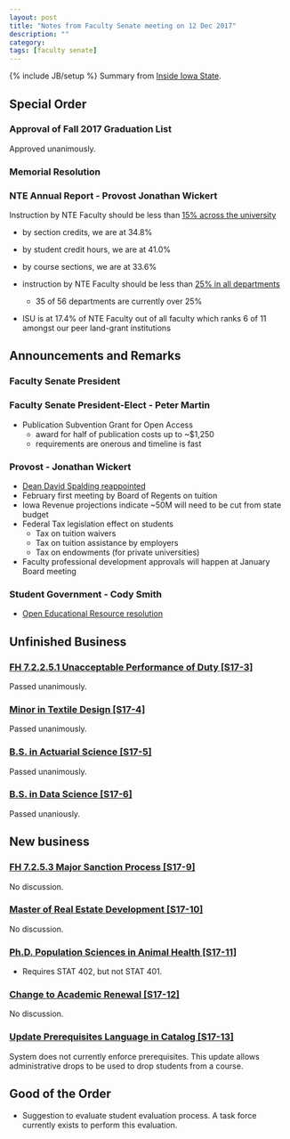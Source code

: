 ```yaml
---
layout: post
title: "Notes from Faculty Senate meeting on 12 Dec 2017"
description: ""
category: 
tags: [faculty senate]
---
```


{% include JB/setup %}
Summary from [Inside Iowa State](https://www.inside.iastate.edu/article/2017/12/14/fs).

## Special Order

### Approval of Fall 2017 Graduation List

Approved unanimously.

### Memorial Resolution

### NTE Annual Report - Provost Jonathan Wickert

Instruction by NTE Faculty should be less than [15% across the university](http://www.provost.iastate.edu/faculty-and-staff-resources/hiring/faculty-appointment-types/nte-percentage-limits)
  - by section credits, we are at 34.8%
  - by student credit hours, we are at 41.0%
  - by course sections, we are at 33.6%

- instruction by NTE Faculty should be less than [25% in all departments](http://www.provost.iastate.edu/faculty-and-staff-resources/hiring/faculty-appointment-types/nte-percentage-limits)
  - 35 of 56 departments are currently over 25%

- ISU is at 17.4% of NTE Faculty out of all faculty which ranks 6 of 11 amongst our peer land-grant institutions

## Announcements and Remarks

### Faculty Senate President

### Faculty Senate President-Elect - Peter Martin

- Publication Subvention Grant for Open Access 
  - award for half of publication costs up to ~$1,250
  - requirements are onerous and timeline is fast

### Provost - Jonathan Wickert

- [Dean David Spalding reappointed](https://www.inside.iastate.edu/article/2013/05/09/spalding)
- February first meeting by Board of Regents on tuition
- Iowa Revenue projections indicate ~50M will need to be cut from state budget
- Federal Tax legislation effect on students
  - Tax on tuition waivers
  - Tax on tuition assistance by employers
  - Tax on endowments (for private universities)
- Faculty professional development approvals will happen at January Board meeting

### Student Government - Cody Smith

- [Open Educational Resource resolution](https://www.inside.iastate.edu/article/2017/10/19/oer)

## Unfinished Business

### [FH 7.2.2.5.1 Unacceptable Performance of Duty [S17-3]](http://www.facsen.iastate.edu/sites/default/files/uploads/17-18%20Docket%20Calendar/S17-3%20-%20FH%207.2.2.5.1%20Unacceptable%20Performance%20of%20Duty.pdf)

Passed unanimously.

### [Minor in Textile Design [S17-4]](http://www.facsen.iastate.edu/sites/default/files/uploads/17-18%20Docket%20Calendar/S17-4%20-%20Textile%20Minor%20Proposal.pdf)

Passed unanimously.

### [B.S. in Actuarial Science [S17-5]](http://www.facsen.iastate.edu/sites/default/files/uploads/17-18%20Docket%20Calendar/S17-5%20-%20Actuarial%20Science%20Major%20Proposal.pdf)

Passed unanimously.

### [B.S. in Data Science [S17-6]](http://www.facsen.iastate.edu/sites/default/files/uploads/17-18%20Docket%20Calendar/S17-6%20-%20Data%20Science%20Major.pdf)

Passed unaniously.


## New business

### [FH 7.2.5.3 Major Sanction Process [S17-9]](http://www.facsen.iastate.edu/sites/default/files/uploads/17-18%20Docket%20Calendar/S17-9%20-%20FH%207.2.5.3%20Major%20Sanction.pdf)

No discussion.

### [Master of Real Estate Development [S17-10]](http://www.facsen.iastate.edu/sites/default/files/uploads/17-18%20Docket%20Calendar/S17-10%20-%20Master%20of%20Real%20Estate%20Development.pdf)

No discussion.

### [Ph.D. Population Sciences in Animal Health [S17-11]](http://www.facsen.iastate.edu/sites/default/files/uploads/17-18%20Docket%20Calendar/S17-11%20-%20Ph.D.%20Veterinary%20Preventive%20Medicine.pdf)

- Requires STAT 402, but not STAT 401.

### [Change to Academic Renewal [S17-12]](http://www.facsen.iastate.edu/sites/default/files/uploads/17-18%20Docket%20Calendar/S17-12%20-%20Change%20to%20Academic%20Renewal%20%20%202017%2011%208.pdf)

No discussion.

### [Update Prerequisites Language in Catalog [S17-13]](http://www.facsen.iastate.edu/sites/default/files/uploads/17-18%20Docket%20Calendar/S17-13%20-%20Catalog%20Prerequisites%20Policy%20Change.pdf)

System does not currently enforce prerequisites. 
This update allows administrative drops to be used to drop students from a course.

## Good of the Order

- Suggestion to evaluate student evaluation process. 
A task force currently exists to perform this evaluation. 